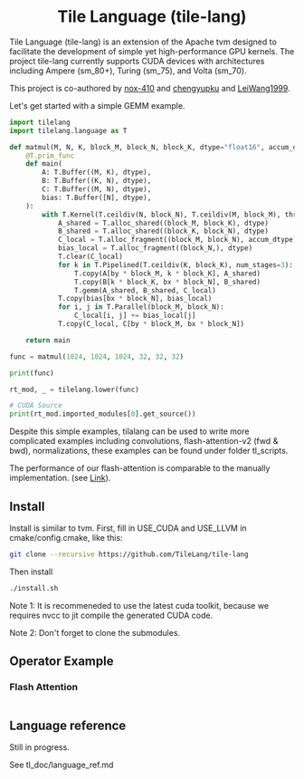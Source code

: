 <!--- Licensed to the Apache Software Foundation (ASF) under one -->
<!--- or more contributor license agreements.  See the NOTICE file -->
<!--- distributed with this work for additional information -->
<!--- regarding copyright ownership.  The ASF licenses this file -->
<!--- to you under the Apache License, Version 2.0 (the -->
<!--- "License"); you may not use this file except in compliance -->
<!--- with the License.  You may obtain a copy of the License at -->

<!---   http://www.apache.org/licenses/LICENSE-2.0 -->

<!--- Unless required by applicable law or agreed to in writing, -->
<!--- software distributed under the License is distributed on an -->
<!--- "AS IS" BASIS, WITHOUT WARRANTIES OR CONDITIONS OF ANY -->
<!--- KIND, either express or implied.  See the License for the -->
<!--- specific language governing permissions and limitations -->
<!--- under the License. -->

<div align="center">

# Tile Language (tile-lang)

</div>

Tile Language (tile-lang) is an extension of the Apache tvm designed to facilitate the development of simple yet high-performance GPU kernels. The project tile-lang currently supports CUDA devices with architectures including Ampere (sm_80+), Turing (sm_75), and Volta (sm_70).

This project is co-authored by [nox-410](https://github.com/nox-410) and [chengyupku](https://github.com/chengyupku) and [LeiWang1999](https://github.com/LeiWang1999).

Let's get started with a simple GEMM example.

```python
import tilelang
import tilelang.language as T

def matmul(M, N, K, block_M, block_N, block_K, dtype="float16", accum_dtype = "float"):
    @T.prim_func
    def main(
        A: T.Buffer((M, K), dtype),
        B: T.Buffer((K, N), dtype),
        C: T.Buffer((M, N), dtype),
        bias: T.Buffer([N], dtype),
    ):
        with T.Kernel(T.ceildiv(N, block_N), T.ceildiv(M, block_M), threads=128) as (bx, by):
            A_shared = T.alloc_shared((block_M, block_K), dtype)
            B_shared = T.alloc_shared((block_K, block_N), dtype)
            C_local = T.alloc_fragment((block_M, block_N), accum_dtype)
            bias_local = T.alloc_fragment((block_N,), dtype)
            T.clear(C_local)
            for k in T.Pipelined(T.ceildiv(K, block_K), num_stages=3):
                T.copy(A[by * block_M, k * block_K], A_shared)
                T.copy(B[k * block_K, bx * block_N], B_shared)
                T.gemm(A_shared, B_shared, C_local)
            T.copy(bias[bx * block_N], bias_local)
            for i, j in T.Parallel(block_M, block_N):
                C_local[i, j] += bias_local[j]
            T.copy(C_local, C[by * block_M, bx * block_N])

    return main

func = matmul(1024, 1024, 1024, 32, 32, 32)

print(func)

rt_mod, _ = tilelang.lower(func)

# CUDA Source
print(rt_mod.imported_modules[0].get_source())

```
Despite this simple examples, tilalang can be used to write more complicated examples including convolutions, flash-attention-v2 (fwd & bwd), normalizations, these examples can be found under folder tl_scripts.

The performance of our flash-attention is comparable to the manually implementation. (see [Link](./tl_doc/flash_perf.md)).

## Install

Install is similar to tvm. First, fill in USE_CUDA and USE_LLVM in cmake/config.cmake, like this:
```bash
git clone --recursive https://github.com/TileLang/tile-lang
```

Then install

```bash
./install.sh
```

Note 1: It is recommeneded to use the latest cuda toolkit, because we requires nvcc to jit compile the generated CUDA code.

Note 2: Don't forget to clone the submodules.

## Operator Example
### Flash Attention
```python

```
## Language reference
Still in progress.

See tl_doc/language_ref.md
